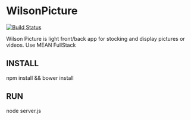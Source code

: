 # WilsonPicture
[![Build Status](https://travis-ci.org/eleven-labs/WilsonPicture.svg)](https://travis-ci.org/eleven-labs/WilsonPicture)


Wilson Picture is light front/back app for stocking and display pictures or videos. Use MEAN FullStack


## INSTALL

npm install && bower install

## RUN

node server.js